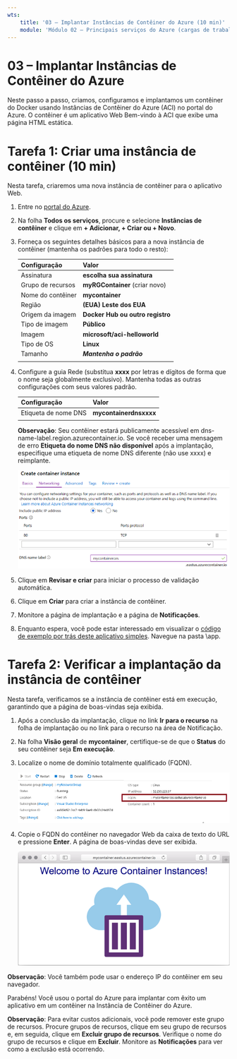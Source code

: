 ```yaml
---
wts:
    title: '03 – Implantar Instâncias de Contêiner do Azure (10 min)'
    module: 'Módulo 02 – Principais serviços do Azure (cargas de trabalho)'
---
```


# 03 – Implantar Instâncias de Contêiner do Azure

Neste passo a passo, criamos, configuramos e implantamos um contêiner do Docker usando Instâncias de Contêiner do Azure (ACI) no portal do Azure. O contêiner é um aplicativo Web Bem-vindo à ACI que exibe uma página HTML estática. 

# Tarefa 1: Criar uma instância de contêiner (10 min)

Nesta tarefa, criaremos uma nova instância de contêiner para o aplicativo Web. 

1. Entre no [portal do Azure](https://portal.azure.com).

2. Na folha **Todos os serviços**, procure e selecione **Instâncias de contêiner** e clique em **+ Adicionar, + Criar ou + Novo**. 

3. Forneça os seguintes detalhes básicos para a nova instância de contêiner (mantenha os padrões para todo o resto): 

	| Configuração| Valor|
	|----|----|
	| Assinatura | **escolha sua assinatura** |
	| Grupo de recursos | **myRGContainer** (criar novo) |
	| Nome do contêiner| **mycontainer**|
	| Região | **(EUA) Leste dos EUA** |
	| Origem da imagem| **Docker Hub ou outro registro**|
	| Tipo de imagem| **Público**|
	| Imagem| **microsoft/aci-helloworld**|
	| Tipo de OS| **Linux** |
	| Tamanho| ***Mantenha o padrão***|
	|||

4. Configure a guia Rede (substitua **xxxx** por letras e dígitos de forma que o nome seja globalmente exclusivo). Mantenha todas as outras configurações com seus valores padrão.

	| Configuração| Valor|
	|--|--|
	| Etiqueta de nome DNS| **mycontainerdnsxxxx** |
	|||
	
	**Observação**: Seu contêiner estará publicamente acessível em dns-name-label.region.azurecontainer.io. Se você receber uma mensagem de erro **Etiqueta do nome DNS não disponível** após a implantação, especifique uma etiqueta de nome DNS diferente (não use xxxx) e reimplante. 


	![Captura de tela do painel de configuração da folha de criação de instâncias de contêiner, no portal do Azure, com a etiqueta de nome DNS inserida. ](../images/0201.png)

5. Clique em **Revisar e criar** para iniciar o processo de validação automática.

6. Clique em **Criar** para criar a instância de contêiner. 

7. Monitore a página de implantação e a página de **Notificações**. 

8. Enquanto espera, você pode estar interessado em visualizar o [código de exemplo por trás deste aplicativo simples](https://github.com/Azure-Samples/aci-helloworld). Navegue na pasta \app. 

# Tarefa 2: Verificar a implantação da instância de contêiner

Nesta tarefa, verificamos se a instância de contêiner está em execução, garantindo que a página de boas-vindas seja exibida.

1. Após a conclusão da implantação, clique no link **Ir para o recurso** na folha de implantação ou no link para o recurso na área de Notificação.

2. Na folha **Visão geral** de **mycontainer**, certifique-se de que o **Status** do seu contêiner seja **Em execução**. 

3. Localize o nome de domínio totalmente qualificado (FQDN).

	![Captura de tela do painel de visão geral do contêiner recém-criado no portal do Azure, com o FQDN destacado. ](../images/0202.png)

2. Copie o FQDN do contêiner no navegador Web da caixa de texto do URL e pressione **Enter**. A página de boas-vindas deve ser exibida. 

	![Captura de tela da mensagem de boas-vindas da ACI exibida em um navegador Web.](../images/0203.png)

**Observação**: Você também pode usar o endereço IP do contêiner em seu navegador. 

Parabéns! Você usou o portal do Azure para implantar com êxito um aplicativo em um contêiner na Instância de Contêiner do Azure.

**Observação**: Para evitar custos adicionais, você pode remover este grupo de recursos. Procure grupos de recursos, clique em seu grupo de recursos e, em seguida, clique em **Excluir grupo de recursos**. Verifique o nome do grupo de recursos e clique em **Excluir**. Monitore as **Notificações** para ver como a exclusão está ocorrendo.
